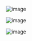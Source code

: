 ![image](https://github.com/YewKheng/Cryptoversus/assets/144677450/d312d5de-6480-4255-8a2d-e15c475bfee0)

![image](https://github.com/YewKheng/Cryptoversus/assets/144677450/216157e5-3969-48db-8259-d471848914ca)

![image](https://github.com/YewKheng/Cryptoversus/assets/144677450/2f088903-3aa8-4112-a38e-0136ff09e679)

